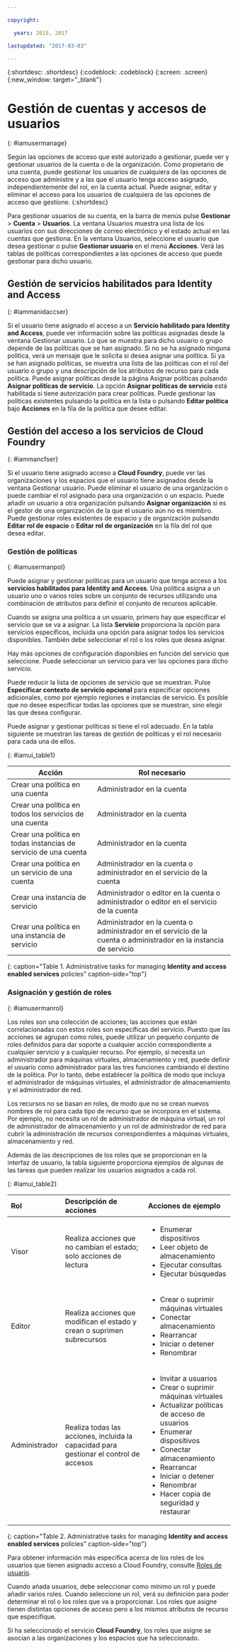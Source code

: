 ```yaml
---

copyright:

  years: 2015, 2017

lastupdated: "2017-03-03"

---
```


{:shortdesc: .shortdesc}
{:codeblock: .codeblock}
{:screen: .screen}
{:new_window: target="_blank"}

# Gestión de cuentas y accesos de usuarios
{: #iamusermanage}

Según las opciones de acceso que esté autorizado a gestionar, puede ver y gestionar usuarios de la cuenta o de la organización. Como propietario de una cuenta, puede gestionar los usuarios de cualquiera de las opciones de acceso que administre y a las que el usuario tenga acceso asignado, independientemente del rol, en la cuenta actual. Puede asignar, editar y eliminar el acceso para los usuarios de cualquiera de las opciones de acceso que gestione.
{:shortdesc}

Para gestionar usuarios de su cuenta, en la barra de menús pulse **Gestionar** &gt; **Cuenta** &gt; **Usuarios**. La ventana Usuarios muestra una lista de los usuarios con sus direcciones de correo electrónico y el estado actual en las cuentas que gestiona. En la ventana Usuarios, seleccione el usuario que desea gestionar o pulse **Gestionar usuario** en el menú **Acciones**. Verá las tablas de políticas correspondientes a las opciones de acceso que puede gestionar para dicho usuario.

## Gestión de servicios habilitados para Identity and Access
{: #iammanidaccser}

Si el usuario tiene asignado el acceso a un **Servicio habilitado para Identity and Access**, puede ver información sobre las políticas asignadas desde la ventana Gestionar usuario. Lo que se muestra para dicho usuario o grupo depende de las políticas que se han asignado. Si no se ha asignado ninguna política, verá un mensaje que le solicita si desea asignar una política. Si ya se han asignado políticas, se muestra una lista de las políticas con el rol del usuario o grupo y una descripción de los atributos de recurso para cada política. Puede asignar políticas desde la página Asignar políticas pulsando **Asignar políticas de servicio**. La opción **Asignar políticas de servicio** está habilitada si tiene autorización para crear políticas. Puede gestionar las políticas existentes pulsando la política en la lista o pulsando **Editar política** bajo **Acciones** en la fila de la política que desee editar.

## Gestión del acceso a los servicios de Cloud Foundry
{: #iammancfser}

Si el usuario tiene asignado acceso a **Cloud Foundry**, puede ver las organizaciones y los espacios que el usuario tiene asignados desde la ventana Gestionar usuario. Puede eliminar el usuario de una organización o puede cambiar el rol asignado para una organización o un espacio. Puede añadir un usuario a otra organización pulsando **Asignar organización** si es el gestor de una organización de la que el usuario aún no es miembro. Puede gestionar roles existentes de espacio y de organización pulsando **Editar rol de espacio** o **Editar rol de organización** en la fila del rol que desea editar.

### Gestión de políticas
{: #iamusermanpol}

Puede asignar y gestionar políticas para un usuario que tenga acceso a los **servicios habilitados para Identity and Access**. Una política asigna a un usuario uno o varios roles sobre un conjunto de recursos utilizando una combinación de atributos para definir el conjunto de recursos aplicable. 

Cuando se asigna una política a un usuario, primero hay que especificar el servicio que se va a asignar. La lista **Servicio** proporciona la opción para servicios específicos, incluida una opción para asignar todos los servicios disponibles. También debe seleccionar el rol o los roles que desea asignar. 

Hay más opciones de configuración disponibles en función del servicio que seleccione. Puede seleccionar un servicio para ver las opciones para dicho servicio.

Puede reducir la lista de opciones de servicio que se muestran. Pulse **Especificar contexto de servicio opcional** para especificar opciones adicionales, como por ejemplo regiones e instancias de servicio. Es posible que no desee especificar todas las opciones que se muestran, sino elegir las que desea configurar.

Puede asignar y gestionar políticas si tiene el rol adecuado. En la tabla siguiente se muestran las tareas de gestión de políticas y el rol necesario para cada una de ellos.


{: #iamui_table1}

| Acción | Rol necesario |
|----------|---------|
| Crear una política en una cuenta | Administrador en la cuenta |
| Crear una política en todos los servicios de una cuenta | Administrador en la cuenta |
| Crear una política en todas instancias de servicio de una cuenta | Administrador en la cuenta |
| Crear una política en un servicio de una cuenta | Administrador en la cuenta o administrador en el servicio de la cuenta |
| Crear una instancia de servicio | Administrador o editor en la cuenta o administrador o editor en el servicio de la cuenta |
| Crear una política en una instancia de servicio | Administrador en la cuenta o administrador en el servicio de la cuenta o administrador en la instancia de servicio |
{: caption="Table 1. Administrative tasks for managing **Identity and access enabled services** policies" caption-side="top"}

### Asignación y gestión de roles
{: #iamusermanrol}

Los roles son una colección de acciones; las acciones que están correlacionadas con estos roles son específicas del servicio.
Puesto que las acciones se agrupan como roles, puede utilizar un pequeño conjunto de roles definidos para dar soporte a cualquier acción correspondiente a cualquier servicio y a cualquier recurso. Por ejemplo, si necesita un administrador para máquinas virtuales, almacenamiento y red, puede definir el usuario como administrador para las tres funciones cambiando el destino de la política. Por lo tanto, debe establecer la política de modo que incluya el administrador de máquinas virtuales, el administrador de almacenamiento y el administrador de red. 

Los recursos no se basan en roles, de modo que no se crean nuevos nombres de rol para cada tipo de recurso que se incorpora en el sistema. Por ejemplo, no necesita un rol de administrador de máquina virtual, un rol de administrador de almacenamiento y un rol de administrador de red para cubrir la administración de recursos correspondientes a máquinas virtuales, almacenamiento y red.

Además de las descripciones de los roles que se proporcionan en la interfaz de usuario, la tabla siguiente proporciona ejemplos de algunas de las tareas que pueden realizar los usuarios asignados a cada rol. 

{: #iamui_table2}

| Rol | Descripción de acciones | Acciones de ejemplo|
|:-----------------|:-----------------|:-----------------|
| Visor | Realiza acciones que no cambian el estado; solo acciones de lectura | <ul><li>Enumerar dispositivos</li><li>Leer objeto de almacenamiento</li><li>Ejecutar consultas</li><li>Ejecutar búsquedas</li></ul>|
| Editor | Realiza acciones que modifican el estado y crean o suprimen subrecursos |<ul><li>Crear o suprimir máquinas virtuales</li><li>Conectar almacenamiento</li><li>Rearrancar</li><li>Iniciar o detener</li><li>Renombrar</li></ul> |
| Administrador | Realiza todas las acciones, incluida la capacidad para gestionar el control de accesos |<ul><li>Invitar a usuarios</li><li>Crear o suprimir máquinas virtuales</li><li>Actualizar políticas de acceso de usuarios</li><li>Enumerar dispositivos</li><li>Conectar almacenamiento</li><li>Rearrancar</li><li>Iniciar o detener</li><li>Renombrar</li><li>Hacer copia de seguridad y restaurar</li></ul>|
{: caption="Table 2. Administrative tasks for managing **Identity and access enabled services** policies" caption-side="top"}

Para obtener información más específica acerca de los roles de los usuarios que tienen asignado acceso a Cloud Foundry, consulte [Roles de usuario](/docs/admin/users_roles.html#userrolesinfo).

Cuando añada usuarios, debe seleccionar como mínimo un rol y puede añadir varios roles. Cuando seleccione un rol, verá su definición para poder determinar el rol o los roles que va a proporcionar. Los roles que asigne tienen distintas opciones de acceso pero a los mismos atributos de recurso que especifique.

Si ha seleccionado el servicio **Cloud Foundry**, los roles que asigne se asocian a las organizaciones y los espacios que ha seleccionado.
